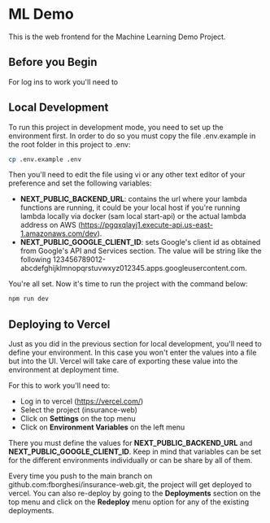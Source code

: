 # ML Demo
This is the web frontend for the Machine Learning Demo Project.

## Before you Begin
For log ins to work you'll need to 


## Local Development 

To run this project in development mode, you need to set up the environment 
first. In order to do so you must copy the file .env.example in the root folder
in this project to .env:

```bash
cp .env.example .env
```

Then you'll need to edit the file using vi or any other text editor of your
preference and set the following variables:

* **NEXT_PUBLIC_BACKEND_URL**: contains the url where your lambda functions
    are running, it could be your local host if you're running lambda locally
    via docker (sam local start-api) or the actual lambda address on AWS 
    (https://pgqxqlayj1.execute-api.us-east-1.amazonaws.com/dev).
* **NEXT_PUBLIC_GOOGLE_CLIENT_ID**: sets Google's client id as obtained from 
  Google's API and Services section. The value will be string like the 
  following 123456789012-abcdefghijklmnopqrstuvwxyz012345.apps.googleusercontent.com.

 You're all set. Now it's time to run the project with the command below:

 ```bash
npm run dev
```


## Deploying to Vercel

 Just as you did in the previous section for local development, you'll need to 
 define your environment. In this case you won't enter the values into a file
 but into the UI. Vercel will take care of exporting these value into the 
 environment at deployment time.

 For this to work you'll need to:
 * Log in to vercel (https://vercel.com/)
 * Select the project (insurance-web)
 * Click on **Settings** on the top menu
 * Click on **Environment Variables** on the left menu
  
There you must define the values for **NEXT_PUBLIC_BACKEND_URL** and 
**NEXT_PUBLIC_GOOGLE_CLIENT_ID**. Keep in mind that variables can be set for
the different environments individually or can be share by all of them.
 
 Every time you push to the main branch on github.com:fborghesi/insurance-web.git, 
 the project will get deployed to vercel. You can also re-deploy by going to 
 the **Deployments** section on the top menu and click on the **Redeploy**
 menu option for any of the existing deployments.

